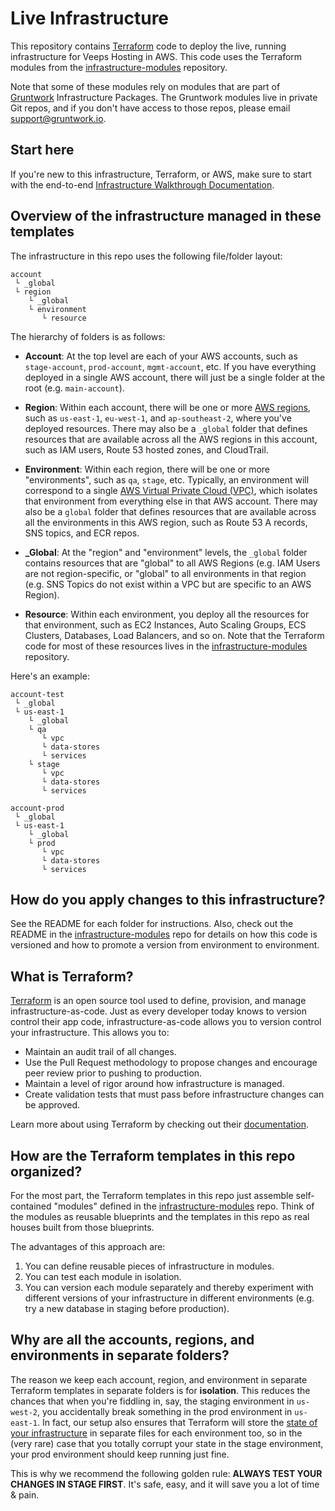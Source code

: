 # Live Infrastructure

This repository contains [Terraform](https://www.terraform.io/) code to deploy the live, running infrastructure for 
Veeps Hosting in AWS. This code uses the Terraform modules from the 
[infrastructure-modules](https://github.com/Veeps-Hosting/infrastructure-modules) repository.

Note that some of these modules rely on modules that are part of [Gruntwork](http://www.gruntwork.io) Infrastructure 
Packages. The Gruntwork modules live in private Git repos, and if you don't have access to those repos, please email
[support@gruntwork.io](mailto:support@gruntwork.io).

## Start here

If you're new to this infrastructure, Terraform, or AWS, make sure to start with the end-to-end 
[Infrastructure Walkthrough Documentation](/_docs). 

## Overview of the infrastructure managed in these templates

The infrastructure in this repo uses the following file/folder layout:
 
```
account
 └ _global
 └ region
    └ _global
    └ environment
       └ resource
```

The hierarchy of folders is as follows:

* **Account**: At the top level are each of your AWS accounts, such as `stage-account`, `prod-account`, `mgmt-account`, 
  etc. If you have everything deployed in a single AWS account, there will just be a single folder at the root (e.g. 
  `main-account`).
  
* **Region**: Within each account, there will be one or more [AWS 
  regions](http://docs.aws.amazon.com/AWSEC2/latest/UserGuide/using-regions-availability-zones.html), such as 
  `us-east-1`, `eu-west-1`, and `ap-southeast-2`, where you've deployed resources. There may also be a `_global` 
  folder that defines resources that are available across all the AWS regions in this account, such as IAM users, 
  Route 53 hosted zones, and CloudTrail. 

* **Environment**: Within each region, there will be one or more "environments", such as `qa`, `stage`, etc. Typically, 
  an environment will correspond to a single [AWS Virtual Private Cloud (VPC)](https://aws.amazon.com/vpc/), which 
  isolates that environment from everything else in that AWS account. There may also be a `global` folder 
  that defines resources that are available across all the environments in this AWS region, such as Route 53 A records, 
  SNS topics, and ECR repos.
  
* **_Global**: At the "region" and "environment" levels, the `_global` folder contains resources that are "global" to
  all AWS Regions (e.g. IAM Users are not region-specific, or "global" to all environments in that region (e.g. SNS Topics
  do not exist within a VPC but are specific to an AWS Region).

* **Resource**: Within each environment, you deploy all the resources for that environment, such as EC2 Instances, Auto
  Scaling Groups, ECS Clusters, Databases, Load Balancers, and so on. Note that the Terraform code for most of these
  resources lives in the [infrastructure-modules](https://github.com/Veeps-Hosting/infrastructure-modules)
  repository.

Here's an example:

```
account-test
 └ _global
 └ us-east-1
    └ _global
    └ qa
       └ vpc
       └ data-stores
       └ services
    └ stage
       └ vpc
       └ data-stores
       └ services
       
account-prod
 └ _global
 └ us-east-1
    └ _global
    └ prod
       └ vpc
       └ data-stores
       └ services
```

## How do you apply changes to this infrastructure?

See the README for each folder for instructions. Also, check out the README in the
[infrastructure-modules](https://github.com/Veeps-Hosting/infrastructure-modules)
repo for details on how this code is versioned and how to promote a version from environment to environment.

## What is Terraform?

[Terraform](https://www.terraform.io/) is an open source tool used to define, provision, and manage
infrastructure-as-code. Just as every developer today knows to version control their app code, infrastructure-as-code
allows you to version control your infrastructure. This allows you to:

* Maintain an audit trail of all changes.
* Use the Pull Request methodology to propose changes and encourage peer review prior to pushing to production.
* Maintain a level of rigor around how infrastructure is managed.
* Create validation tests that must pass before infrastructure changes can be approved.

Learn more about using Terraform by checking out their [documentation](https://www.terraform.io/docs/index.html).

## How are the Terraform templates in this repo organized?

For the most part, the Terraform templates in this repo just assemble self-contained "modules" defined in the
[infrastructure-modules](https://github.com/Veeps-Hosting/infrastructure-modules) 
repo. Think of the modules as reusable blueprints and the templates in this repo as real houses built from those 
blueprints.

The advantages of this approach are:

1. You can define reusable pieces of infrastructure in modules.
2. You can test each module in isolation.
3. You can version each module separately and thereby experiment with different versions of your infrastructure in
   different environments (e.g. try a new database in staging before production).

## Why are all the accounts, regions, and environments in separate folders?

The reason we keep each account, region, and environment in separate Terraform templates in separate folders is for 
**isolation**. This reduces the chances that when you're fiddling in, say, the staging environment in `us-west-2`, you 
accidentally break something in the prod environment in `us-east-1`. In fact, our setup also ensures that Terraform 
will store the [state of your infrastructure](https://www.terraform.io/docs/state/) in separate files for each 
environment too, so in the (very rare) case that you totally corrupt your state in the stage environment, your prod 
environment should keep running just fine.

This is why we recommend the following golden rule: **ALWAYS TEST YOUR CHANGES IN STAGE FIRST**. It's safe, easy, and
it will save you a lot of time & pain.